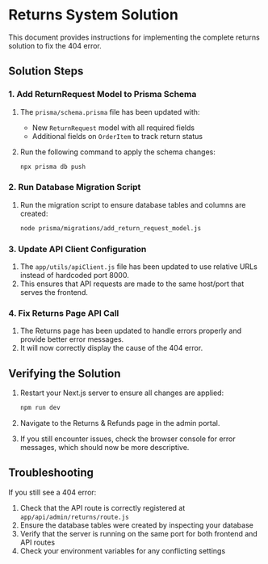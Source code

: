 # Returns System Solution

This document provides instructions for implementing the complete returns solution to fix the 404 error.

## Solution Steps

### 1. Add ReturnRequest Model to Prisma Schema

1. The `prisma/schema.prisma` file has been updated with:
   - New `ReturnRequest` model with all required fields
   - Additional fields on `OrderItem` to track return status

2. Run the following command to apply the schema changes:
   ```bash
   npx prisma db push
   ```

### 2. Run Database Migration Script

1. Run the migration script to ensure database tables and columns are created:
   ```bash
   node prisma/migrations/add_return_request_model.js
   ```

### 3. Update API Client Configuration

1. The `app/utils/apiClient.js` file has been updated to use relative URLs instead of hardcoded port 8000.
2. This ensures that API requests are made to the same host/port that serves the frontend.

### 4. Fix Returns Page API Call

1. The Returns page has been updated to handle errors properly and provide better error messages.
2. It will now correctly display the cause of the 404 error.

## Verifying the Solution

1. Restart your Next.js server to ensure all changes are applied:
   ```bash
   npm run dev
   ```

2. Navigate to the Returns & Refunds page in the admin portal.

3. If you still encounter issues, check the browser console for error messages, which should now be more descriptive.

## Troubleshooting

If you still see a 404 error:

1. Check that the API route is correctly registered at `app/api/admin/returns/route.js`
2. Ensure the database tables were created by inspecting your database
3. Verify that the server is running on the same port for both frontend and API routes
4. Check your environment variables for any conflicting settings 